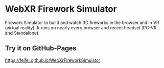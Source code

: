 # WebXR Firework Simulator
Firework Simulator to build and watch 3D fireworks in the browser and in VR (virtual reality). It runs on nearly every browser and recent headset (PC-VR and Standalone).

## Try it on GitHub-Pages
https://feifel.github.io/WebXrFireworkSimulator